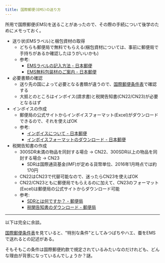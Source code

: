 ```yaml
---
title: 国際郵便(EMS)の送り方
---
```


所用で国際郵便(EMS)を送ることがあったので、その際の手続について後学のためにメモっておく。

* 送り状(EMSラベル)と梱包資材の取得
  * どちらも郵便局で無料でもらえる(梱包資材については、事前に郵便局で手持ちがあるか確認したほうがいいかも)
  * 参考:
    * [EMSラベルの記入方法 - 日本郵便](http://www.post.japanpost.jp/int/use/writing/ems.html)
    * [EMS無料包装材のご案内 - 日本郵便](http://www.post.japanpost.jp/int/ems/service/package.html)
* 必要書類の確認
  * 送り先の国によって必要となる書類が違うので、[国際郵便条件表](http://www.post.japanpost.jp/cgi-kokusai/)で確認する
  * 大抵とのところはインボイス(請求書)と税関告知書(CN22/CN23)が必要となるはず
* インボイスの作成
  * 郵便局の公式サイトからインボイスフォーマット(Excel)がダウンロードできるので、それを使えばOK
  * 参考:
    * [インボイスについて - 日本郵便](http://www.post.japanpost.jp/int/use/writing/invoice.html)
    * [インボイスフォーマットのダウンロード - 日本郵便](http://www.post.japanpost.jp/int/download/invoice.html)
* 税関告知書の作成
  * 300SDR未満の物品を同封する場合 -> CN22、300SDR以上の物品を同封する場合 -> CN23
    * SDRは国際通貨基金(IMF)が定める貨幣単位、2016年1月時点では約170円
  * CN22はCN23で代替可能なので、迷ったらCN23を使えばOK
  * CN22/CN23ともに郵便局でもらえるのに加えて、CN23のフォーマット(Excel)は郵便局の公式サイトからダウンロード可能
  * 参考:
    * [SDRとは何ですか？ - 郵便局](https://www.post.japanpost.jp/int/question/10.html)
    * [税関告知書のダウンロード - 郵便局](https://www.post.japanpost.jp/int/download/customs.html)

---

以下は完全に余談。

[国際郵便条件表](http://www.post.japanpost.jp/cgi-kokusai/)を見ていると、"特別な条件"としてみつばちやハエ、蚕をEMSで送れるとの記述がある。

そもそもこの条件は国際郵便約款で規定されているみたいなのだけれども、どんな理由が背景になっているんでしょうか？謎。
